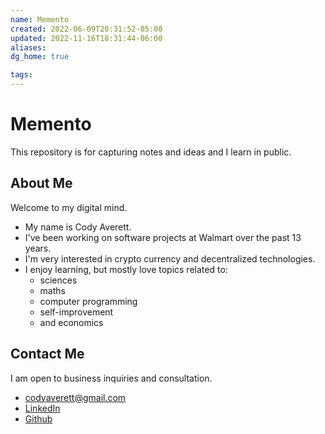 ```yaml
---
name: Memento
created: 2022-06-09T20:31:52-05:00
updated: 2022-11-16T18:31:44-06:00
aliases: 
dg_home: true

tags: 
---
```


# Memento

This repository is for capturing notes and ideas and I learn in public.

## About Me

Welcome to my digital mind. 

- My name is Cody Averett.
- I've been working on software projects at Walmart over the past 13 years.
- I'm very interested in crypto currency and decentralized technologies.
- I enjoy learning, but mostly love topics related to:
	- sciences 
	- maths
	- computer programming
	- self-improvement
	- and economics

## Contact Me

I am open to business inquiries and consultation.

- codyaverett@gmail.com
- [LinkedIn](https://www.linkedin.com/in/code-e-averett/)
- [Github](https://github.com/codyaverett)
